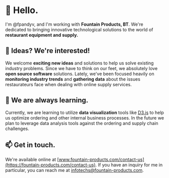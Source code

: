 # 👋 Hello.
I'm @fpandyv, and I'm working with **Fountain Products, BT**. We're dedicated to bringing innovative technological solutions to the world of **restaurant equipment and supply.**


## 👀 Ideas? We're interested!

We welcome **exciting new ideas** and solutions to help us solve existing industry problems. Since we have to think on our feet, we absolutely love **open source software** solutions. Lately, we've been focused heavily on **monitoring industry trends** and **gathering data** about the issues restaurateurs face when dealing with online supply services.

## 🌱 We are always learning.

Currently, we are learning to utilize **data visualization** tools like [D3.js](https://d3js.org/) to help us optimize ordering and other internal business processes. In the future we plan to leverage data analysis tools against the ordering and supply chain challenges.

## 📫 Get in touch.
We're available online at [www.fountain-products.com/contact-us](https://fountain-products.com/contact-us). If you have an inquiry for me in particular, you can reach me at [infotechs@fountain-products.com](mailto:infotechs@fountain-products.com).
